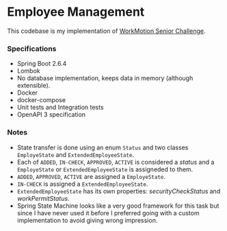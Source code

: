 # Employee Management

This codebase is my implementation of [WorkMotion Senior Challenge](https://github.com/workmotion/backend-challenge/blob/main/SENIOR_CHALLENGE.md).

### Specifications

* Spring Boot 2.6.4
* Lombok
* No database implementation, keeps data in memory (although extensible).
* Docker
* docker-compose
* Unit tests and Integration tests
* OpenAPI 3 specification

### Notes

* State transfer is done using an enum `Status` and two classes `EmployeState` and `ExtendedEmployeeState`.
* Each of `ADDED`, `IN-CHECK`, `APPROVED`, `ACTIVE` is considered a *status* and a  `EmployeState` or `ExtendedEmployeeState` is assigneded to them.
* `ADDED`, `APPROVED`, `ACTIVE` are assigned a `EmployeState`.
* `IN-CHECK` is assigned a `ExtendedEmployeeState`.
* `ExtendedEmployeeState` has its own properties: *securityCheckStatus* and *workPermitStatus*. 
* Spring State Machine looks like a very good framework for this task but since I have never used it before I preferred going with a custom implementation to avoid giving wrong impression. 